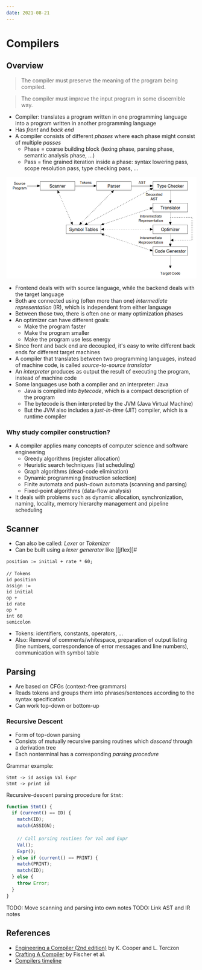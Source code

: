 ```yaml
---
date: 2021-08-21
---
```


# Compilers

## Overview

> The compiler must preserve the meaning of the program being compiled.

> The compiler must improve the input program in some discernible way.

- Compiler: translates a program written in one programming language into a program written in another programming language
- Has _front_ and _back end_
- A compiler consists of different _phases_ where each phase might consist of multiple _passes_
  - Phase = coarse building block (lexing phase, parsing phase, semantic analysis phase, $\dots$)
  - Pass = fine grained iteration inside a phase: syntax lowering pass, scope resolution pass, type checking pass, $\dots$

![](static/compiler-overview.png)

- Frontend deals with with source language, while the backend deals with the target language
- Both are connected using (often more than one) _intermediate representation_ (IR), which is independent from either language
- Between those two, there is often one or many optimization phases
- An optimizer can have different goals:
  - Make the program faster
  - Make the program smaller
  - Make the program use less energy
- Since front and back end are decoupled, it's easy to write different back ends for different target machines
- A compiler that translates between two programming languages, instead of machine code, is called _source-to-source translator_
- An _interpreter_ produces as output the result of executing the program, instead of machine code
- Some languages use both a compiler and an interpreter: Java
  - Java is compiled into _bytecode_, which is a compact description of the program
  - The bytecode is then interpreted by the JVM (Java Virtual Machine)
  - But the JVM also includes a _just-in-time_ (JIT) compiler, which is a runtime compiler

### Why study compiler construction?

- A compiler applies many concepts of computer science and software engineering
  - Greedy algorithms (register allocation)
  - Heuristic search techniques (list scheduling)
  - Graph algorithms (dead-code elimination)
  - Dynamic programming (instruction selection)
  - Finite automata and push-down automata (scanning and parsing)
  - Fixed-point algorithms (data-flow analysis)
- It deals with problems such as dynamic allocation, synchronization, naming, locality, memory hierarchy management and pipeline scheduling

## Scanner

- Can also be called: _Lexer_ or _Tokenizer_
- Can be built using a _lexer generator_ like [[jflex]]#

```
position := initial + rate * 60;

// Tokens
id position
assign :=
id initial
op +
id rate
op *
int 60
semicolon
```

- Tokens: identifiers, constants, operators, $\dots$
- Also: Removal of comments/whitespace, preparation of output listing (line numbers, correspondence of error messages and line numbers), communication with symbol table

## Parsing

- Are based on CFGs (context-free grammars)
- Reads tokens and groups them into phrases/sentences according to the syntax specification
- Can work top-down or bottom-up

### Recursive Descent

- Form of top-down parsing
- Consists of mutually recursive parsing routines which _descend_ through a derivation tree
- Each nonterminal has a corresponding _parsing procedure_

Grammar example:

```
Stmt -> id assign Val Expr
Stmt -> print id
```

Recursive-descent parsing procedure for `Stmt`:

```js
function Stmt() {
  if (current() == ID) {
    match(ID);
    match(ASSIGN);

    // Call parsing routines for Val and Expr
    Val();
    Expr();
  } else if (current() == PRINT) {
    match(PRINT);
    match(ID);
  } else {
    throw Error;
  }
}
```

TODO: Move scanning and parsing into own notes
TODO: Link AST and IR notes

## References

- [Engineering a Compiler (2nd edition)](https://www.goodreads.com/book/show/1997607.Engineering_a_Compiler) by K. Cooper and L. Torczon
- [Crafting A Compiler](https://www.goodreads.com/book/show/6152082-crafting-a-compiler) by Fischer et al.
- [Compilers timeline](https://jeffreykegler.github.io/personal/timeline_v3)
